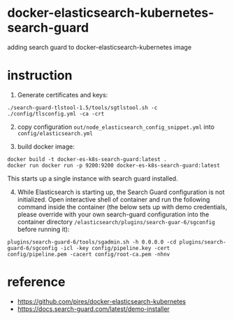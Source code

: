 # docker-elasticsearch-kubernetes-search-guard
adding search guard to docker-elasticsearch-kubernetes image

# instruction

1. Generate certificates and keys:

```shell
./search-guard-tlstool-1.5/tools/sgtlstool.sh -c ./config/tlsconfig.yml -ca -crt
```

2. copy configuration `out/node_elasticsearch_config_snippet.yml` into `config/elasticsearch.yml`

3. build docker image:

```shell
docker build -t docker-es-k8s-search-guard:latest .
docker run docker run -p 9200:9200 docker-es-k8s-search-guard:latest
```

This starts up a single instance with search guard installed.

4. While Elasticsearch is starting up, the Search Guard configuration is not initialized. Open interactive shell of container and run the following command inside the container (the below sets up with demo credentials, please override with your own search-guard configuration into the container directory `/elasticsearch/plugins/search-guar-6/sgconfig` before running it):

```shell
plugins/search-guard-6/tools/sgadmin.sh -h 0.0.0.0 -cd plugins/search-guard-6/sgconfig -icl -key config/pipeline.key -cert config/pipeline.pem -cacert config/root-ca.pem -nhnv
```

# reference

- https://github.com/pires/docker-elasticsearch-kubernetes
- https://docs.search-guard.com/latest/demo-installer